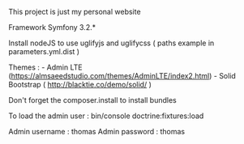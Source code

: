 This project is just my personal website 
 
Framework Symfony 3.2.*

Install nodeJS to use uglifyjs and uglifycss ( paths example in parameters.yml.dist )

Themes : - Admin LTE (https://almsaeedstudio.com/themes/AdminLTE/index2.html) 
         - Solid Bootstrap ( http://blacktie.co/demo/solid/ )

Don't forget the composer.install to install bundles 

To load the admin user : bin/console doctrine:fixtures:load 

Admin username : thomas 
Admin password : thomas